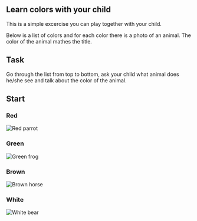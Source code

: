 ## Learn colors with your child

This is a simple excercise you can play together with your child.

Below is a list of colors and for each color there is a photo of an animal. The color of the animal mathes the title.

## Task
Go through the list from top to bottom, ask your child what animal does he/she see and talk about the color of the animal.


## Start

### Red
![Red parrot](red_parrot.jpg)

### Green
![Green frog](green_frog.jpg)

### Brown
![Brown horse](brown_horse.jpg)

### White
![White bear](white_bear.jpg)
